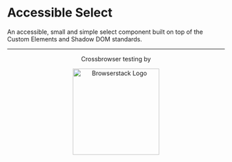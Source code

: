 # Accessible Select

An accessible, small and simple select component built on top of the Custom Elements and Shadow DOM standards.

***

<p align="center">
  Crossbrowser testing by
</p>
<p align="center">
  <a href="https://browserstack.com"><img width="200" src="https://user-images.githubusercontent.com/1512805/42850632-d736c0e4-8a28-11e8-9080-ef9ef58191d9.png" alt="Browserstack Logo" /></a>
</p>
